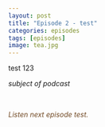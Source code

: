 ```yaml
---
layout: post
title: "Episode 2 - test"
categories: episodes
tags: [episodes]
image: tea.jpg
---
```


test 123

<i>subject of podcast </i>

<br>

<p style="color:#724a25"><i>Listen next episode test.</i></p>
